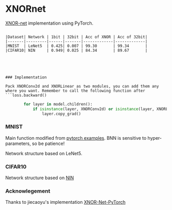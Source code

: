 # XNORnet

[XNOR-net](https://arxiv.org/pdf/1603.05279.pdf) implementation using PyTorch.

```

|Dataset| Network | 1bit | 32bit | Acc of XNOR | Acc of 32bit|
|-------|---------|------|-------|-------------|-------------|
|MNIST  | LeNet5  | 0.425| 0.007 | 99.30       | 99.34       |
|CIFAR10| NIN     | 0.949| 0.025 | 84.34       | 89.67       |
```

```




### Implementation

Pack XNORConv2d and XNORLinear as two modules, you can add them any where you want. Remember to call the following function after ```loss.backward()
```

```python
        for layer in model.children():
            if isinstance(layer, XNORConv2d) or isinstance(layer, XNORLinear):
                layer.copy_grad()
```

### MNIST

Main function modified from [pytorch examples](https://github.com/pytorch/examples/tree/master/mnist). BNN is sensitive to hyper-parameters, so be patience!

Network structure based on LeNet5.

### CIFAR10

Network structure based on [NIN](https://arxiv.org/pdf/1312.4400.pdf)

### Acknowlegement

Thanks to jiecaoyu's implementation [XNOR-Net-PyTorch](https://github.com/jiecaoyu/XNOR-Net-PyTorch)
